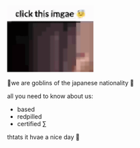 
<p align="left">
<a href='https://sendirian.netlify.app'>
  <img width="40%" src='https://github.com/sendiriaann/sendiriaann/blob/dcbb4551f51649c7a6f3c6f49feedf2ece31ab5a/PbkLkdGW.gif'/>
</a>
</p>

 👺we are goblins of the japanese nationality 👺

all you need to know about us:
- based
- redpilled
- certified ∑

thtats it hvae a nice day 👋
